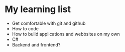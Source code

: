 # My learning list
* Get comfortable with git and github
* How to code
* How to bulid applications and webbsites on my own
* C#
* Backend and frontend?